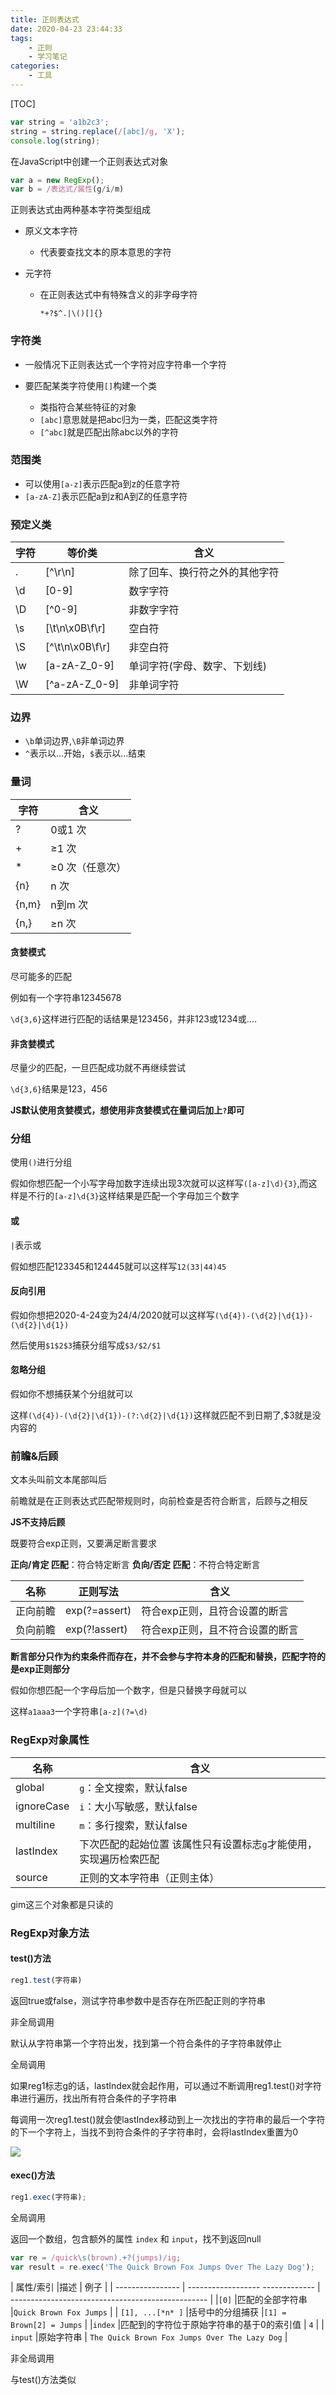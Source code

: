 ```yaml
---
title: 正则表达式
date: 2020-04-23 23:44:33
tags:
	- 正则
	- 学习笔记
categories: 
	- 工具
---
```


[TOC]

```javascript
var string = 'a1b2c3';
string = string.replace(/[abc]/g, 'X');
console.log(string);
```

<!--more-->

在JavaScript中创建一个正则表达式对象

```javascript
var a = new RegExp();
var b = /表达式/属性(g/i/m)
```

正则表达式由两种基本字符类型组成

- 原义文本字符

  - 代表要查找文本的原本意思的字符

- 元字符

  - 在正则表达式中有特殊含义的非字母字符

    ```
    *+?$^.|\()[]{}
	  ```



### 字符类

- 一般情况下正则表达式一个字符对应字符串一个字符

- 要匹配某类字符使用`[]`构建一个类
  - 类指符合某些特征的对象
  - `[abc]`意思就是把abc归为一类，匹配这类字符
  - `[^abc]`就是匹配出除abc以外的字符

### 范围类

- 可以使用`[a-z]`表示匹配a到z的任意字符
- `[a-zA-Z]`表示匹配a到z和A到Z的任意字符

### 预定义类

| 字符 | 等价类          | 含义                           |
| ---- | --------------- | ------------------------------ |
| .    | [^\r\n]         | 除了回车、换行符之外的其他字符 |
| \d   | [0-9]           | 数字字符                       |
| \D   | [^0-9]          | 非数字字符                     |
| \s   | [\t\n\x0B\f\r]  | 空白符                         |
| \S   | [^\t\n\x0B\f\r] | 非空白符                       |
| \w   | [a-zA-Z_0-9]    | 单词字符(字母、数字、下划线)   |
| \W   | [^a-zA-Z_0-9]   | 非单词字符                     |

### 边界

- `\b`单词边界,`\B`非单词边界
- `^`表示以...开始，`$`表示以...结束

### 量词

| 字符  | 含义            |
| ----- | --------------- |
| ?     | 0或1 次         |
| +     | ≥1 次           |
| *     | ≥0 次（任意次） |
| {n}   | n 次            |
| {n,m} | n到m 次         |
| {n,}  | ≥n 次           |

#### 贪婪模式

尽可能多的匹配

例如有一个字符串12345678

`\d{3,6}`这样进行匹配的话结果是123456，并非123或1234或....

#### 非贪婪模式

尽量少的匹配，一旦匹配成功就不再继续尝试

`\d{3,6}`结果是123，456

**JS默认使用贪婪模式，想使用非贪婪模式在量词后加上`?`即可**

### 分组

使用`()`进行分组

假如你想匹配一个小写字母加数字连续出现3次就可以这样写`([a-z]\d){3}`,而这样是不行的`[a-z]\d{3}`这样结果是匹配一个字母加三个数字

#### 或

`|`表示或

假如想匹配123345和124445就可以这样写`12(33|44)45`

#### 反向引用

假如你想把2020-4-24变为24/4/2020就可以这样写`(\d{4})-(\d{2}|\d{1})-(\d{2}|\d{1})`

然后使用`$1$2$3`捕获分组写成`$3/$2/$1`

#### 忽略分组

假如你不想捕获某个分组就可以

这样`(\d{4})-(\d{2}|\d{1})-(?:\d{2}|\d{1})`这样就匹配不到日期了,$3就是没内容的

### 前瞻&后顾

文本头叫前文本尾部叫后

前瞻就是在正则表达式匹配带规则时，向前检查是否符合断言，后顾与之相反

**JS不支持后顾**

既要符合exp正则，又要满足断言要求

**正向/肯定 匹配**：符合特定断言
**负向/否定 匹配**：不符合特定断言

| 名称     | 正则写法      | 含义                            |
| -------- | ------------- | ------------------------------- |
| 正向前瞻 | exp(?=assert) | 符合exp正则，且符合设置的断言   |
| 负向前瞻 | exp(?!assert) | 符合exp正则，且不符合设置的断言 |

**断言部分只作为约束条件而存在，并不会参与字符本身的匹配和替换，匹配字符的是exp正则部分**

假如你想匹配一个字母后加一个数字，但是只替换字母就可以

这样`a1aaa3`一个字符串`[a-z](?=\d)`

### RegExp对象属性

| 名称       | 含义                                                         |
| ---------- | ------------------------------------------------------------ |
| global     | `g`：全文搜索，默认false                                     |
| ignoreCase | `i`：大小写敏感，默认false                                   |
| multiline  | `m`：多行搜索，默认false                                     |
| lastIndex  | 下次匹配的起始位置 该属性只有设置标志`g`才能使用，实现遍历检索匹配 |
| source     | 正则的文本字符串（正则主体）                                 |

gim这三个对象都是只读的

### RegExp对象方法

#### test()方法

```javascript
reg1.test(字符串)
```

返回true或false，测试字符串参数中是否存在所匹配正则的字符串

非全局调用

默认从字符串第一个字符出发，找到第一个符合条件的子字符串就停止

全局调用

如果reg1标志g的话，lastIndex就会起作用，可以通过不断调用reg1.test()对字符串进行遍历，找出所有符合条件的子字符串

每调用一次reg1.test()就会使lastIndex移动到上一次找出的字符串的最后一个字符的下一个字符上，当找不到符合条件的子字符串时，会将lastIndex重置为0

![](https://upload-images.jianshu.io/upload_images/4866277-b79894ead9358586.png?imageMogr2/auto-orient/strip|imageView2/2/w/553/format/webp)

#### exec()方法

```javascript
reg1.exec(字符串);
```

全局调用

返回一个数组，包含额外的属性 `index` 和 `input`，找不到返回null

```javascript
var re = /quick\s(brown).+?(jumps)/ig;
var result = re.exec('The Quick Brown Fox Jumps Over The Lazy Dog');
```

| 属性/索引         |描述                                | 例子                                                |
| ---------------- | ------------------  ------------- | ------------------------------------------------- |
|`[0]`             |匹配的全部字符串                      |`Quick Brown Fox Jumps`                             |
| `[1], ...[*n* ]` |括号中的分组捕获                      |`[1] = Brown[2] = Jumps`                           |
|`index`           |匹配到的字符位于原始字符串的基于0的索引值 | `4`                                                |
| `input`          |原始字符串                           | `The Quick Brown Fox Jumps Over The Lazy Dog` |

非全局调用

与test()方法类似

